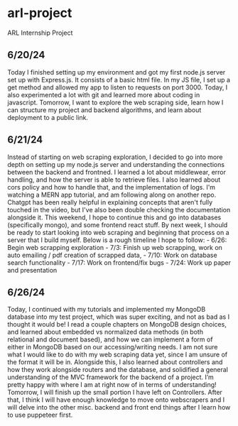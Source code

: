# arl-project
ARL Internship Project

## 6/20/24
Today I finished setting up my environment and got my first node.js server set up with Express.js.
It consists of a basic html file. In my JS file, I set up a get method and allowed my app to listen to requests on port 3000. Today, I also experimented a lot with git
and learned more about coding in javascript. Tomorrow, I want to explore the web scraping side, learn how I can structure my project and backend algorithms, and learn about deployment to a public link.

## 6/21/24
Instead of starting on web scraping exploration, I decided to go into more depth on setting up my node.js server and understanding the connections between the 
backend and frontned. I learned a lot about middlewear, error handling, and how the server is able to retrieve files. I also learned about cors policy and how to handle that, and the implementation of logs. I'm watching a MERN app tutorial, and am following along on another repo. Chatgpt has been really helpful in explaining concepts that aren't fully touched in the video, but I've also been double checking the documentation alongside it. This weekend, I hope to continue this and go into databases (specifically mongo), and some frontend react stuff. By next week, I should be ready to start looking into web scraping and beginning that process on a server that I build myself. Below is a rough timeline I hope to follow:
    - 6/26: Begin web scrapping exploration
    - 7/3: Finish up web scrapping, work on auto emailing / pdf creation of scrapped data,
    - 7/10: Work on database search functionality 
    - 7/17: Work on frontend/fix bugs
    - 7/24: Work up paper and presentation

## 6/26/24
Today, I continued with my tutorials and implemented my MongoDB database into my test project, which was super exciting, and not as bad as I thought it would be! I read a couple chapters on MongoDB design choices, and learned about embedded vs normalized data methods (in both relational and document based), and how we can implement a form of either in MongoDB based on our accessing/writing needs. I am not sure what I would like to do with my web scraping data yet, since I am unsure of the format it will be in. Alongside this, I also learned about controllers and how they work alongside routers and the database, and solidified a general understanding of the MVC framework for the backend of a project. I’m pretty happy with where I am at right now of in terms of understanding! Tomorrow, I will finish up the small portion I have left on Controllers. After that, I think I will have enough knowledge to move onto webscrapers and I will delve into the other misc. backend and front end things after I learn how to use puppeteer first. 